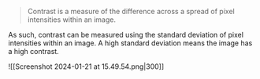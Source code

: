 > Contrast is a measure of the difference across a spread of pixel intensities within an image.

As such, contrast can be measured using the standard deviation of pixel intensities within an image. A high standard deviation means the image has a high contrast.

![[Screenshot 2024-01-21 at 15.49.54.png|300]]
